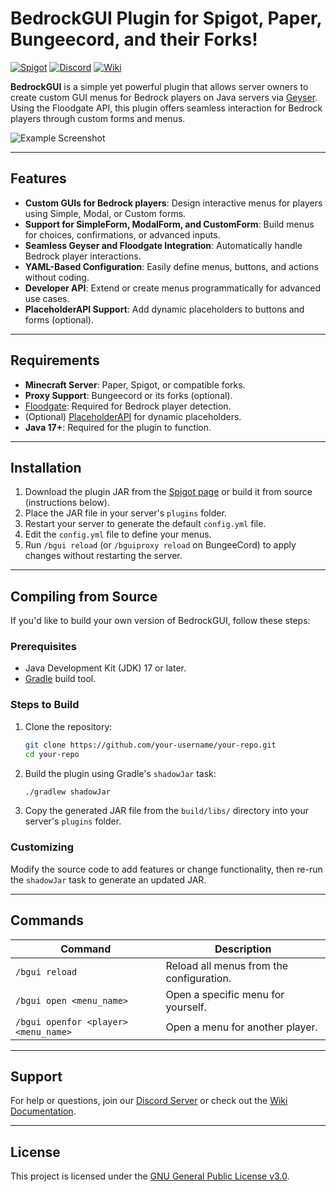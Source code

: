 # BedrockGUI Plugin for Spigot, Paper, Bungeecord, and their Forks!

[![Spigot](https://img.shields.io/badge/Spigot-Plugin-ff6600)](https://www.spigotmc.org/resources/bedrockgui.119592/)
[![Discord](https://img.shields.io/discord/FD2MTETnyQ?label=Support%20Server&logo=discord&logoColor=white)](https://discord.gg/FD2MTETnyQ)
[![Wiki](https://img.shields.io/badge/Wiki-Documentation-0066ff)](https://pintux.gitbook.io/pintux-support)

**BedrockGUI** is a simple yet powerful plugin that allows server owners to create custom GUI menus for Bedrock players on Java servers via [Geyser](https://geysermc.org/). Using the Floodgate API, this plugin offers seamless interaction for Bedrock players through custom forms and menus.  

![Example Screenshot](https://i.imgur.com/zdH3D5E.png)

---

## Features
- **Custom GUIs for Bedrock players**: Design interactive menus for players using Simple, Modal, or Custom forms.
- **Support for SimpleForm, ModalForm, and CustomForm**: Build menus for choices, confirmations, or advanced inputs.
- **Seamless Geyser and Floodgate Integration**: Automatically handle Bedrock player interactions.
- **YAML-Based Configuration**: Easily define menus, buttons, and actions without coding.
- **Developer API**: Extend or create menus programmatically for advanced use cases.
- **PlaceholderAPI Support**: Add dynamic placeholders to buttons and forms (optional).

---

## Requirements
- **Minecraft Server**: Paper, Spigot, or compatible forks.
- **Proxy Support**: Bungeecord or its forks (optional).
- [Floodgate](https://github.com/GeyserMC/Floodgate): Required for Bedrock player detection.
- (Optional) [PlaceholderAPI](https://www.spigotmc.org/resources/placeholderapi.6245/) for dynamic placeholders.
- **Java 17+**: Required for the plugin to function.

---

## Installation

1. Download the plugin JAR from the [Spigot page](https://www.spigotmc.org/resources/bedrockgui.119592/) or build it from source (instructions below).
2. Place the JAR file in your server's `plugins` folder.
3. Restart your server to generate the default `config.yml` file.
4. Edit the `config.yml` file to define your menus.
5. Run `/bgui reload` (or `/bguiproxy reload` on BungeeCord) to apply changes without restarting the server.

---

## Compiling from Source

If you'd like to build your own version of BedrockGUI, follow these steps:

### Prerequisites
- Java Development Kit (JDK) 17 or later.
- [Gradle](https://gradle.org/) build tool.

### Steps to Build

1. Clone the repository:
    ```bash
    git clone https://github.com/your-username/your-repo.git
    cd your-repo
    ```

2. Build the plugin using Gradle's `shadowJar` task:
    ```bash
    ./gradlew shadowJar
    ```

3. Copy the generated JAR file from the `build/libs/` directory into your server's `plugins` folder.

### Customizing
Modify the source code to add features or change functionality, then re-run the `shadowJar` task to generate an updated JAR.

---

## Commands
| Command                       | Description                               |
|-------------------------------|-------------------------------------------|
| `/bgui reload`                | Reload all menus from the configuration. |
| `/bgui open <menu_name>`      | Open a specific menu for yourself.        |
| `/bgui openfor <player> <menu_name>` | Open a menu for another player.   |

---

## Support

For help or questions, join our [Discord Server](https://discord.gg/FD2MTETnyQ) or check out the [Wiki Documentation](https://pintux.gitbook.io/pintux-support).

---

## License

This project is licensed under the [GNU General Public License v3.0](LICENSE).
